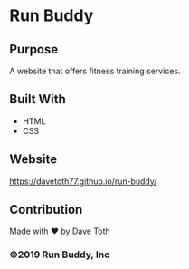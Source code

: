# Run Buddy

## Purpose
A website that offers fitness training services.

## Built With
* HTML
* CSS

## Website
https://davetoth77.github.io/run-buddy/

## Contribution
Made with ❤️ by Dave Toth

### ©️2019 Run Buddy, Inc 
